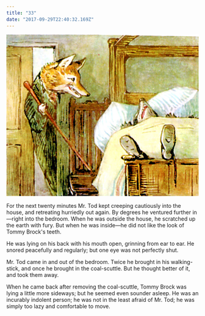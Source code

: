 ```yaml
---
title: "33"
date: "2017-09-29T22:40:32.169Z"
---
```



![GliseGeir Grevling & Herr Havre Rev](./image034.jpg)

For the next twenty minutes Mr. Tod kept creeping cautiously into the house, and retreating hurriedly out again. By degrees he ventured further in—right into the bedroom. When he was outside the house, he scratched up the earth with fury. But when he was inside—he did not like the look of Tommy Brock's teeth.

He was lying on his back with his mouth open, grinning from ear to ear. He snored peacefully and regularly; but one eye was not perfectly shut.

Mr. Tod came in and out of the bedroom. Twice he brought in his walking-stick, and once he brought in the coal-scuttle. But he thought better of it, and took them away.

When he came back after removing the coal-scuttle, Tommy Brock was lying a little more sideways; but he seemed even sounder asleep. He was an incurably indolent person; he was not in the least afraid of Mr. Tod; he was simply too lazy and comfortable to move.